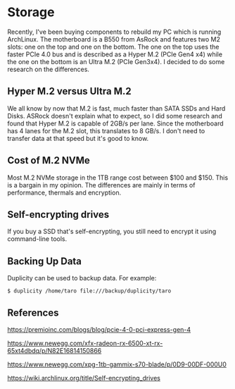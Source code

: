 # Storage

Recently, I've been buying components to rebuild my PC which is running ArchLinux. The motherboard is a B550 from AsRock and features two M2 slots: one on the top and one on the bottom. The one on the top uses the faster PCIe 4.0 bus and is described as a Hyper M.2 (PCIe Gen4 x4) while the one on the bottom is an Ultra M.2 (PCIe Gen3x4). I decided to do some research on the differences.

## Hyper M.2 versus Ultra M.2

We all know by now that M.2 is fast, much faster than SATA SSDs and Hard Disks. ASRock doesn't explain what to expect, so I did some research and found that Hyper M.2 is capable of 2GB/s per lane. Since the motherboard has 4 lanes for the M.2 slot, this translates to 8 GB/s. I don't need to transfer data at that speed but it's good to know.


## Cost of M.2 NVMe

Most M.2 NVMe storage in the 1TB range cost between $100 and $150. This is a bargain in my opinion. The differences are mainly in terms of performance, thermals and encryption. 

## Self-encrypting drives

If you buy a SSD that's self-encrypting, you still need to encrypt it using command-line tools.

## Backing Up Data

Duplicity can be used to backup data. For example:

```
$ duplicity /home/taro file:///backup/duplicity/taro
```

## References

https://premioinc.com/blogs/blog/pcie-4-0-pci-express-gen-4

https://www.newegg.com/xfx-radeon-rx-6500-xt-rx-65xt4dbdq/p/N82E16814150866

https://www.newegg.com/xpg-1tb-gammix-s70-blade/p/0D9-00DF-000U0

https://wiki.archlinux.org/title/Self-encrypting_drives